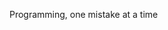 Programming, one mistake at a time

<!-- **Murphyj1098/Murphyj1098** is a ✨ _special_ ✨ repository because its `README.md` (this file) appears on your GitHub profile. -->

